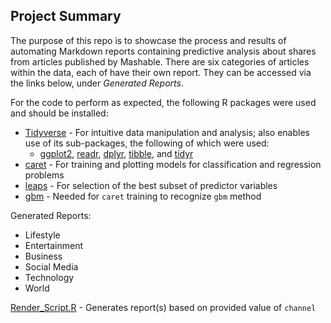 ## Project Summary

The purpose of this repo is to showcase the process and results of automating Markdown reports containing predictive analysis about shares from articles published by Mashable. There are six categories of articles within the data, each of have their own report. They can be accessed via the links below, under _Generated Reports_.

For the code to perform as expected, the following R packages were used and should be installed:
- [Tidyverse](https://www.tidyverse.org/) - For intuitive data manipulation and analysis; also enables use of its sub-packages, the following of which were used:
   - [ggplot2](https://ggplot2.tidyverse.org/), [readr](https://readr.tidyverse.org/), [dplyr](https://dplyr.tidyverse.org/), [tibble](https://tibble.tidyverse.org/), and [tidyr](https://tidyr.tidyverse.org/)
- [caret](https://github.com/topepo/caret/) - For training and plotting models for classification and regression problems
- [leaps](https://www.rdocumentation.org/packages/leaps/versions/3.1/topics/leaps) - For selection of the best subset of predictor variables 
- [gbm](https://github.com/gbm-developers/gbm#readme) - Needed for `caret` training to recognize `gbm` method

Generated Reports:
- Lifestyle
- Entertainment
- Business
- Social Media
- Technology
- World

[Render_Script.R](Render_Script.R) - Generates report(s) based on provided value of `channel`
